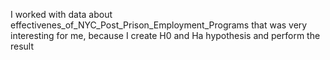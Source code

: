 I worked with data about effectivenes_of_NYC_Post_Prison_Employment_Programs that was very interesting for me, because I create H0 and Ha hypothesis and perform the result
